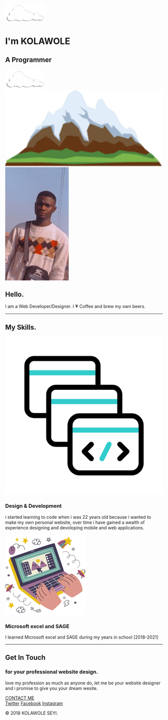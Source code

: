 <!DOCTYPE html>
<html lang="en">
<head>
    <meta charset="UTF-8">
    <meta name="viewport" content="width=device-width, initial-scale=1.0">
    <title>KOLAWOLE SEYI </title>
    <link rel="stylesheet" href="css/STYLE.CSS">
    <link rel="icon" href="favicon.ico">
    <link rel="stylesheet" href="studCode.html">
</head>
<body>  
    <div class="Top-container">
        <img class="top-cloud" src="images/cloud1.png" alt="cloud-img">
        <h1>I'm KOLAWOLE</h1>
        <h2><p>A <span class="pro">Pro</span>grammer</p></h2>
        <img class="bottom-cloud" src="images/cloud1.png "alt="cloud-img">
        <img class="mountain" src="images/mountian.png" alt="mountain-img">
    </div>
    <div class="middle-container">
        <div class="profile">
            <img class="img01" src="images/seyi pics.JPG" alt="seyi" >
            <h2>Hello. </h2>
            <p class="intro">I am a Web Developer/Designer. I 💗 Coffee and brew my own beers.</p> 
         </div>
         <hr>     
        <div class="skills">
             <h2>My Skills.</h2>
              <div class="skill-row">
                <img class="img02" src="images/skill1.gif" alt="skill1"> 
        <h3>Design & Development </h3>
        <p>i started learning to code when i was 22 years old because i wanted to make
        my own personal website, over time i have  gained a wealth of experience 
         designing and devoloping mobile and web applications. </p>
        </div> 
        <div class="skill-row">
             <img class="img03" src="images/skills.png" alt="skills">
              <h3>Microsoft excel and SAGE</h3>
        <p>I learned Microsoft excel and SAGE during my years in school [2018-2021]  </p>
         </div>
        </div>
        <hr>
        <div class="contact-me">
        <h2>Get In Touch</h2>
        <h3>for your professional website design.</h3>
        <p class="contact-message">love my profession as much as anyone do, let me be your website designer and i promise to give you your dream wesite.</p>
        <a class="btn" href="mailto: kolawoleseyi979@gmail.com">CONTACT ME</a>
        </div>
    </div>
        <div class="bottom-container">
        <a class="footer-link" href="https//twitter.com">Twitter</a>
        <a class="footer-link" href="https//facebook.com">Facebook</a>
        <a class="footer-link" href="https//instagram.com">Instagram</a>
        <p class="copyright">© 2018 KOLAWOLE SEYI. </p>
        </div>
</body>
</html>

